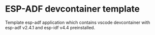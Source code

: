 # ESP-ADF devcontainer template
Template esp-adf application which contains vscode devcontainer with esp-adf v2.4.1 and esp-idf v4.4 preinstalled.